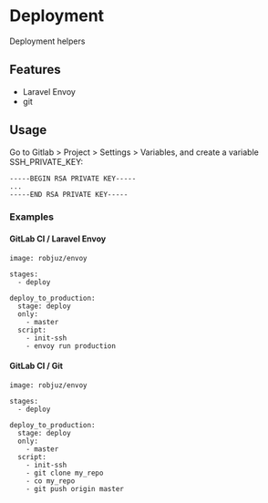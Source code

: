 # Deployment
Deployment helpers

## Features
* Laravel Envoy
* git

## Usage

Go to Gitlab > Project > Settings > Variables, and create a variable SSH_PRIVATE_KEY:
```
-----BEGIN RSA PRIVATE KEY-----
...
-----END RSA PRIVATE KEY-----
```

### Examples
#### GitLab CI / Laravel Envoy
```
image: robjuz/envoy

stages:
  - deploy

deploy_to_production:
  stage: deploy
  only:
    - master
  script: 
    - init-ssh
    - envoy run production
```

#### GitLab CI / Git
```
image: robjuz/envoy

stages:
  - deploy

deploy_to_production:
  stage: deploy
  only:
    - master
  script: 
    - init-ssh
    - git clone my_repo
    - co my_repo
    - git push origin master
```